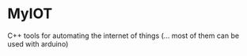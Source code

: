 # MyIOT
C++ tools for automating the internet of things (... most of them can be used with arduino)
